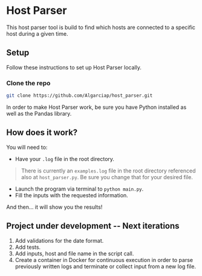 # Host Parser
This host parser tool is build to find which hosts are connected to a specific host during a given time.

## Setup
Follow these instructions to set up Host Parser locally.

### Clone the repo
```bash
git clone https://github.com/Algarciap/host_parser.git
```

In order to make Host Parser work, be sure you have Python installed as well as the Pandas library.

## How does it work?
You will need to:
- Have your `.log` file in the root directory.
> There is currently an `examples.log` file in the root directory referenced also at `host_parser.py`. Be sure you change that for your desired file.
- Launch the program via terminal to `python main.py`.
- Fill the inputs with the requested information.

And then... it will show you the results!

## Project under development -- Next iterations
1. Add validations for the date format.
2. Add tests.
3. Add inputs, host and file name in the script call.
4. Create a container in Docker for continuous execution in order to parse previously written logs and terminate or collect input from a new log file.
